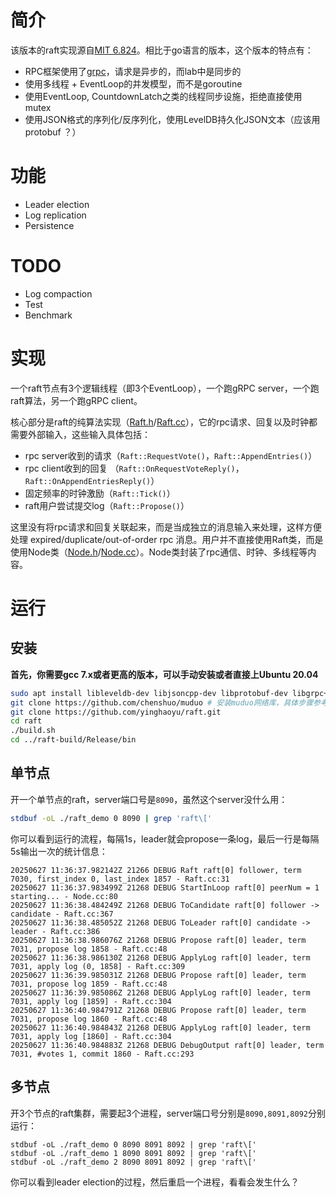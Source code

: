 # 简介

该版本的raft实现源自[MIT 6.824](http://nil.csail.mit.edu/6.824/2017/)。相比于go语言的版本，这个版本的特点有：

- RPC框架使用了[grpc](https://github.com/guangqianpeng/jrpc)，请求是异步的，而lab中是同步的
- 使用多线程 + EventLoop的并发模型，而不是goroutine
- 使用EventLoop, CountdownLatch之类的线程同步设施，拒绝直接使用mutex
- 使用JSON格式的序列化/反序列化，使用LevelDB持久化JSON文本（应该用protobuf ？）

# 功能

- Leader election
- Log replication
- Persistence

# TODO

- Log compaction
- Test
- Benchmark

# 实现

一个raft节点有3个逻辑线程（即3个EventLoop），一个跑gRPC server，一个跑raft算法，另一个跑gRPC client。

核心部分是raft的纯算法实现（[Raft.h](raft/Raft.h)/[Raft.cc](raft/Raft.cc)），它的rpc请求、回复以及时钟都需要外部输入，这些输入具体包括：

- rpc server收到的请求（`Raft::RequestVote()`，`Raft::AppendEntries()`）
- rpc client收到的回复 （`Raft::OnRequestVoteReply()`， `Raft::OnAppendEntriesReply()`）
- 固定频率的时钟激励（`Raft::Tick()`）
- raft用户尝试提交log（`Raft::Propose()`）

这里没有将rpc请求和回复关联起来，而是当成独立的消息输入来处理，这样方便处理 expired/duplicate/out-of-order rpc 消息。用户并不直接使用Raft类，而是使用Node类（[Node.h](raft/Node.h)/[Node.cc](raft/Node.cc)）。Node类封装了rpc通信、时钟、多线程等内容。

# 运行

## 安装

**首先，你需要gcc 7.x或者更高的版本，可以手动安装或者直接上Ubuntu 20.04**

```sh
sudo apt install libleveldb-dev libjsoncpp-dev libprotobuf-dev libgrpc++-dev protobuf-compiler-grpc libboost-all-dev
git clone https://github.com/chenshuo/muduo # 安装muduo网络库，具体步骤参考muduo文档
git clone https://github.com/yinghaoyu/raft.git
cd raft
./build.sh
cd ../raft-build/Release/bin
```

## 单节点

开一个单节点的raft，server端口号是`8090`，虽然这个server没什么用：

```sh
stdbuf -oL ./raft_demo 0 8090 | grep 'raft\['
```

你可以看到运行的流程，每隔1s，leader就会propose一条log，最后一行是每隔5s输出一次的统计信息：

```
20250627 11:36:37.982142Z 21266 DEBUG Raft raft[0] follower, term 7030, first_index 0, last_index 1857 - Raft.cc:31
20250627 11:36:37.983499Z 21268 DEBUG StartInLoop raft[0] peerNum = 1 starting... - Node.cc:80
20250627 11:36:38.484249Z 21268 DEBUG ToCandidate raft[0] follower -> candidate - Raft.cc:367
20250627 11:36:38.485052Z 21268 DEBUG ToLeader raft[0] candidate -> leader - Raft.cc:386
20250627 11:36:38.986076Z 21268 DEBUG Propose raft[0] leader, term 7031, propose log 1858 - Raft.cc:48
20250627 11:36:38.986130Z 21268 DEBUG ApplyLog raft[0] leader, term 7031, apply log (0, 1858] - Raft.cc:309
20250627 11:36:39.985031Z 21268 DEBUG Propose raft[0] leader, term 7031, propose log 1859 - Raft.cc:48
20250627 11:36:39.985086Z 21268 DEBUG ApplyLog raft[0] leader, term 7031, apply log [1859] - Raft.cc:304
20250627 11:36:40.984791Z 21268 DEBUG Propose raft[0] leader, term 7031, propose log 1860 - Raft.cc:48
20250627 11:36:40.984843Z 21268 DEBUG ApplyLog raft[0] leader, term 7031, apply log [1860] - Raft.cc:304
20250627 11:36:40.984883Z 21268 DEBUG DebugOutput raft[0] leader, term 7031, #votes 1, commit 1860 - Raft.cc:293
```

## 多节点

开3个节点的raft集群，需要起3个进程，server端口号分别是`8090,8091,8092`分别运行：

```shell
stdbuf -oL ./raft_demo 0 8090 8091 8092 | grep 'raft\['
stdbuf -oL ./raft_demo 1 8090 8091 8092 | grep 'raft\['
stdbuf -oL ./raft_demo 2 8090 8091 8092 | grep 'raft\['
```

你可以看到leader election的过程，然后重启一个进程，看看会发生什么？